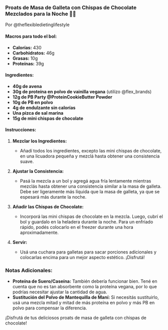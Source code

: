 ### **Proats de Masa de Galleta con Chispas de Chocolate Mezclados para la Noche 🌙🍪**
Por @theflexibledietinglifestyle

#### **Macros para todo el bol:**
- **Calorías:** 430
- **Carbohidratos:** 46g
- **Grasas:** 10g
- **Proteínas:** 39g

#### **Ingredientes:**
- **40g de avena**
- **30g de proteína en polvo de vainilla vegana** (utilizo @flex_brands)
- **12g de PB Party @ProteinCookieButter Powder**
- **10g de PB en polvo**
- **4g de endulzante sin calorías**
- **Una pizca de sal marina**
- **15g de mini chispas de chocolate**

#### **Instrucciones:**

1. **Mezclar los Ingredientes:**
   - Añadí todos los ingredientes, excepto las mini chispas de chocolate, en una licuadora pequeña y mezclá hasta obtener una consistencia suave.

2. **Ajustar la Consistencia:**
   - Pasá la mezcla a un bol y agregá agua fría lentamente mientras mezclás hasta obtener una consistencia similar a la masa de galleta. Debe ser ligeramente más líquida que la masa de galleta, ya que se espesará más durante la noche.

3. **Añadir las Chispas de Chocolate:**
   - Incorporá las mini chispas de chocolate en la mezcla. Luego, cubrí el bol y guardalo en la heladera durante la noche. Para un enfriado rápido, podés colocarlo en el freezer durante una hora aproximadamente.

4. **Servir:**
   - Usá una cuchara para galletas para sacar porciones adicionales y colocarlas encima para un mejor aspecto estético. ¡Disfrutá!

### **Notas Adicionales:**
- **Proteína de Suero/Caseína:** También debería funcionar bien. Tené en cuenta que no es tan absorbente como la proteína vegana, por lo que podrías necesitar ajustar la cantidad de agua.
- **Sustitución del Polvo de Mantequilla de Maní:** Si necesitás sustituirlo, usá una mezcla mitad y mitad de más proteína en polvo y más PB en polvo para compensar la diferencia.

¡Disfrutá de tus deliciosos proats de masa de galleta con chispas de chocolate!